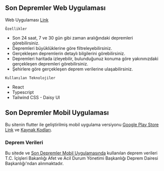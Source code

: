 ## Son Depremler Web Uygulaması
Web Uygulaması [Link]()

  `Özellikler`
  - Son 24 saat, 7 ve 30 gün gibi zaman aralığındaki depremleri görebilirsiniz.
  - Depremleri büyüklüklerine göre filtreleyebilirsiniz.
  - Gerçekleşen depremlerin detaylı bilgilerini görebilirsiniz.
  - Depremleri haritada izleyebilir, bulunduğunuz konuma göre yakınınızdaki gerçekleşen depremleri görebilirsiniz.
  - Şehirlere göre gerçekleşen deprem verilerine ulaşabilirsiniz.

  `Kullanılan Teknolojiler`
  - React
  - Typescript
  - Tailwind CSS - Daisy UI

## Son Depremler Mobil Uygulaması
Bu sitenin flutter ile geliştirilmiş mobil uygulama versiyonu [Google Play Store Link](https://play.google.com/store/apps/details?id=com.son.depremler) ve [Kaynak Kodları](https://github.com/ismailcakici/Son-Depremler).

### Deprem Verileri
Bu sitede ve [Son Depremler Mobil Uygulamasında](https://play.google.com/store/apps/details?id=com.son.depremler) kullanılan deprem verileri T.C. İçişleri Bakanlığı Afet ve Acil Durum Yönetimi Başkanlığı Deprem Dairesi Başkanlığı'ndan alınmaktadır.

